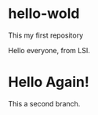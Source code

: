 # hello-wold
This my first repository

Hello everyone, from LSI.

# Hello Again!

This a second branch.
